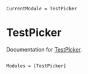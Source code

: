 ```@meta
CurrentModule = TestPicker
```

# TestPicker

Documentation for [TestPicker](https://github.com/theogf/TestPicker.jl).

```@index
```

```@autodocs
Modules = [TestPicker]
```
